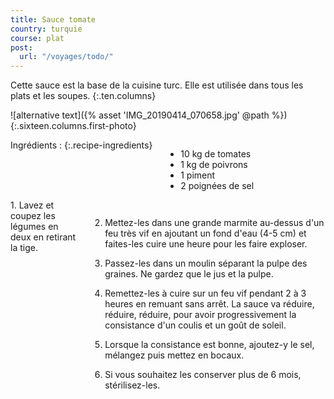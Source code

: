 ```yaml
---
title: Sauce tomate
country: turquie
course: plat
post:
  url: "/voyages/todo/"
---
```


Cette sauce est la base de la cuisine turc. Elle est utilisée dans tous les plats et les soupes.
{:.ten.columns}

<!--fin extrait-->

![alternative text]({% asset 'IMG_20190414_070658.jpg' @path %})
{:.sixteen.columns.first-photo}

<div class="four columns" markdown="1">
Ingrédients :
{:.recipe-ingredients}

- 10 kg de tomates
- 1 kg de poivrons
- 1 piment
- 2 poignées de sel
</div>

<div class="ten columns" markdown="1">
1. Lavez et coupez les légumes en deux en retirant la tige.

2. Mettez-les dans une grande marmite au-dessus d'un feu très vif en ajoutant un fond d'eau (4-5 cm) et faites-les cuire une heure pour les faire exploser.

3. Passez-les dans un moulin séparant la pulpe des graines. Ne gardez que le jus et la pulpe.

4. Remettez-les à cuire sur un feu vif pendant 2 à 3 heures en remuant sans arrêt. La sauce va réduire, réduire, réduire, pour avoir progressivement la consistance d'un coulis et un goût de soleil.

5. Lorsque la consistance est bonne, ajoutez-y le sel, mélangez puis mettez en bocaux.

6. Si vous souhaitez les conserver plus de 6 mois, stérilisez-les.
</div>
